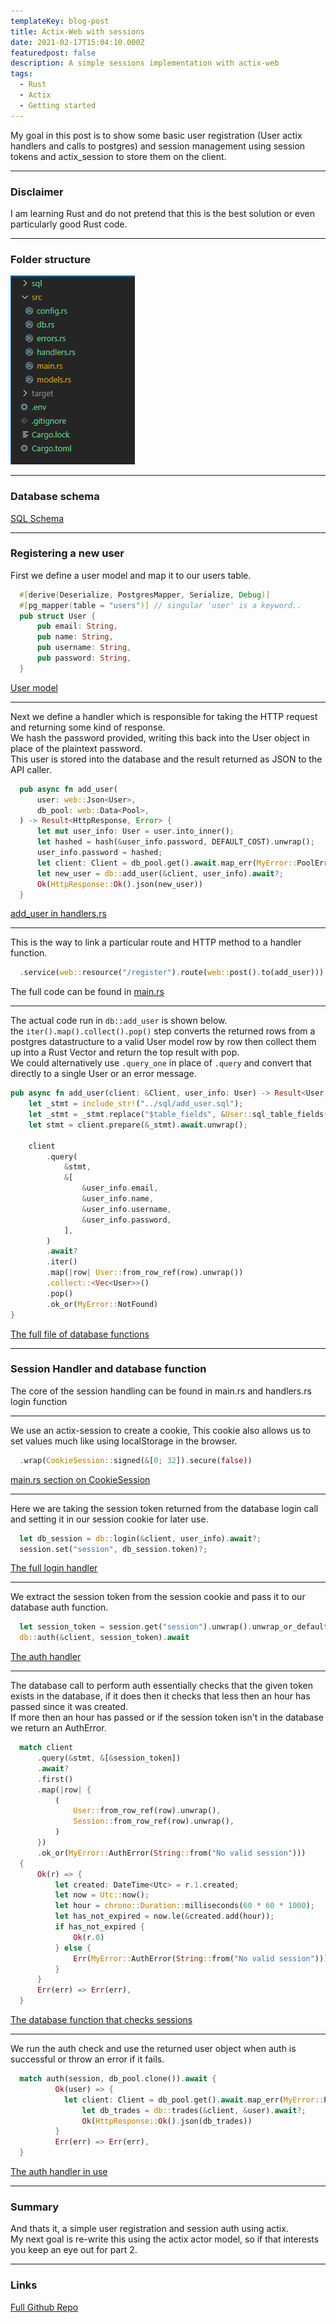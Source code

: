 ```yaml
---
templateKey: blog-post
title: Actix-Web with sessions
date: 2021-02-17T15:04:10.000Z
featuredpost: false
description: A simple sessions implementation with actix-web
tags:
  - Rust
  - Actix
  - Getting started
---
```


My goal in this post is to show some basic user registration (User actix handlers and calls to postgres) and session management using session tokens and actix_session to store them on the client.

---

### Disclaimer

I am learning Rust and do not pretend that this is the best solution or even particularly good Rust code.

---

### Folder structure

![Basic folder setup](FolderStructure.PNG)

---

### Database schema

[SQL Schema](https://github.com/dbetteridge/actix-session-example/blob/master/sql/schema.sql)

---

### Registering a new user

First we define a user model and map it to our users table.

```rust
  #[derive(Deserialize, PostgresMapper, Serialize, Debug)]
  #[pg_mapper(table = "users")] // singular 'user' is a keyword..
  pub struct User {
      pub email: String,
      pub name: String,
      pub username: String,
      pub password: String,
  }
```
[User model](https://github.com/dbetteridge/actix-session-example/blob/master/src/models.rs#L5)

---

Next we define a handler which is responsible for taking the HTTP request and returning some kind of response.  
We hash the password provided, writing this back into the User object in place of the plaintext password.  
This user is stored into the database and the result returned as JSON to the API caller.

```rust
  pub async fn add_user(
      user: web::Json<User>,
      db_pool: web::Data<Pool>,
  ) -> Result<HttpResponse, Error> {
      let mut user_info: User = user.into_inner();
      let hashed = hash(&user_info.password, DEFAULT_COST).unwrap();
      user_info.password = hashed;
      let client: Client = db_pool.get().await.map_err(MyError::PoolError)?;
      let new_user = db::add_user(&client, user_info).await?;
      Ok(HttpResponse::Ok().json(new_user))
  }
```
[add_user in handlers.rs](https://github.com/dbetteridge/actix-session-example/blob/master/src/handlers.rs#L13)

---

This is the way to link a particular route and HTTP method to a handler function.

```rust
  .service(web::resource("/register").route(web::post().to(add_user)))
```

The full code can be found in
[main.rs](https://github.com/dbetteridge/actix-session-example/blob/master/src/main.rs#L32)

---

The actual code run in `db::add_user` is shown below.  
the `iter().map().collect().pop()` step converts the returned rows from a postgres datastructure to a valid User model row by row
then collect them up into a Rust Vector and return the top result with pop.  
We could alternatively use `.query_one` in place of `.query` and convert that directly to a single User or an error message.

```rust
pub async fn add_user(client: &Client, user_info: User) -> Result<User, MyError> {
    let _stmt = include_str!("../sql/add_user.sql");
    let _stmt = _stmt.replace("$table_fields", &User::sql_table_fields());
    let stmt = client.prepare(&_stmt).await.unwrap();

    client
        .query(
            &stmt,
            &[
                &user_info.email,
                &user_info.name,
                &user_info.username,
                &user_info.password,
            ],
        )
        .await?
        .iter()
        .map(|row| User::from_row_ref(row).unwrap())
        .collect::<Vec<User>>()
        .pop()
        .ok_or(MyError::NotFound)
}
```

[The full file of database functions](https://github.com/dbetteridge/actix-session-example/blob/master/src/db.rs#L15)

---

### Session Handler and database function

The core of the session handling can be found in main.rs and handlers.rs login function

---

We use an actix-session to create a cookie, This cookie also allows us to set values much like using localStorage in the browser.

```rust
  .wrap(CookieSession::signed(&[0; 32]).secure(false))
```

[main.rs section on CookieSession](https://github.com/dbetteridge/actix-session-example/blob/master/src/main.rs#L24)

---

Here we are taking the session token returned from the database login call and setting it in our session cookie for later use.

```rust
  let db_session = db::login(&client, user_info).await?;
  session.set("session", db_session.token)?;
```

[The full login handler](https://github.com/dbetteridge/actix-session-example/blob/master/src/handlers.rs#L30)

---

We extract the session token from the session cookie and pass it to our database auth function.

```rust
  let session_token = session.get("session").unwrap().unwrap_or_default();
  db::auth(&client, session_token).await
```

[The auth handler](https://github.com/dbetteridge/actix-session-example/blob/master/src/handlers.rs#L116)

---

The database call to perform auth essentially checks that the given token exists in the database,
if it does then it checks that less then an hour has passed since it was created.  
If more then an hour has passed or if the session token isn't in the database we return an AuthError.

```rust
  match client
      .query(&stmt, &[&session_token])
      .await?
      .first()
      .map(|row| {
          (
              User::from_row_ref(row).unwrap(),
              Session::from_row_ref(row).unwrap(),
          )
      })
      .ok_or(MyError::AuthError(String::from("No valid session")))
  {
      Ok(r) => {
          let created: DateTime<Utc> = r.1.created;
          let now = Utc::now();
          let hour = chrono::Duration::milliseconds(60 * 60 * 1000);
          let has_not_expired = now.le(&created.add(hour));
          if has_not_expired {
              Ok(r.0)
          } else {
              Err(MyError::AuthError(String::from("No valid session")))
          }
      }
      Err(err) => Err(err),
  }
```

[The database function that checks sessions](https://github.com/dbetteridge/actix-session-example/blob/master/src/db.rs#L159)

---

We run the auth check and use the returned user object when auth is successful or throw an error if it fails.

```rust
  match auth(session, db_pool.clone()).await {
          Ok(user) => {
            let client: Client = db_pool.get().await.map_err(MyError::PoolError)?;
                let db_trades = db::trades(&client, &user).await?;
                Ok(HttpResponse::Ok().json(db_trades))
          }
          Err(err) => Err(err),
  }
```

[The auth handler in use](https://github.com/dbetteridge/actix-session-example/blob/master/src/handlers.rs#L63)

---

### Summary

And thats it, a simple user registration and session auth using actix.  
My next goal is re-write this using the actix actor model, so if that interests you keep an eye out for part 2.

---

### Links

[Full Github Repo](https://github.com/dbetteridge/actix-session-example)
